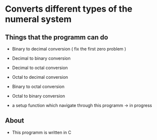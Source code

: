 # Converts different types of the numeral system 


## Things that the programm can do
* Binary to decimal conversion  ( fix the first zero problem )
* Decimal to binary conversion  
* Decimal to octal conversion 
* Octal to decimal conversion
* Binary to octal conversion 
* Octal to binary conversion 

* a setup function which navigate through this programm -> in progress

## About 
* This programm is written in C
